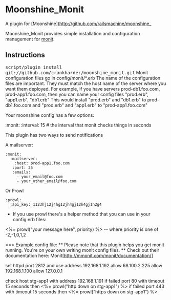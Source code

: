Moonshine_Monit
===============

A plugin for [Moonshine](http://github.com/railsmachine/moonshine_

Moonshine_Monit provides simple installation and configuration management for [monit](http://mmonit.com/monit/).

Instructions
------------

<tt>script/plugin install git://github.com/crankharder/moonshine_monit.git</tt>
Monit configuration files go in config/monit/*.erb
The name of the configuration files are important.  They must match the host name of the server where you want them deployed.
For example, if you have servers prod-db1.foo.com, prod-app1.foo.com, then you can name your config files "prod.erb", "app1.erb", "db1.erb"
This would install "prod.erb" and "db1.erb" to prod-db1.foo.com  and "prod.erb" and "app1.erb" to "prod-app1.foo.com"

Your moonshine config has a few options:

  :monit:
    :interval: 15  # the interval that monit checks things in seconds

This plugin has two ways to send notifications

A mailserver:

    :monit:
      :mailserver:
        :host: prod-app1.foo.com
       :port: 25
       :emails:
         - your_email@foo.com
         - your_other_email@foo.com

Or Prowl

    :prowl:
      :api_key: 1123hj12j4hg12jh4gj12h4gj1h2g4
    

* If you use prowl there's a helper method that you can use in your config.erb files:

<%= prowl("your message here", priority) %> -- where priority is one of -2,-1,0,1,2    


=== Example config file:
** Please note that this plugin helps you get monit running.  You're on your own writing monit config files.
** Check out their documentation here: Monit[http://mmonit.com/monit/documentation/]

set httpd port 2812 and
  use address 192.168.1.192
  allow 68.100.2.225
  allow 192.168.1.100
  allow 127.0.0.1

check host stg-app1 with address 192.168.1.191
  if failed port 80 with timeout 15 seconds then <%= prowl("http down on stg-app1") %>
  if failed port 443 with timeout 15 seconds then <%= prowl("https down on stg-app1") %>

